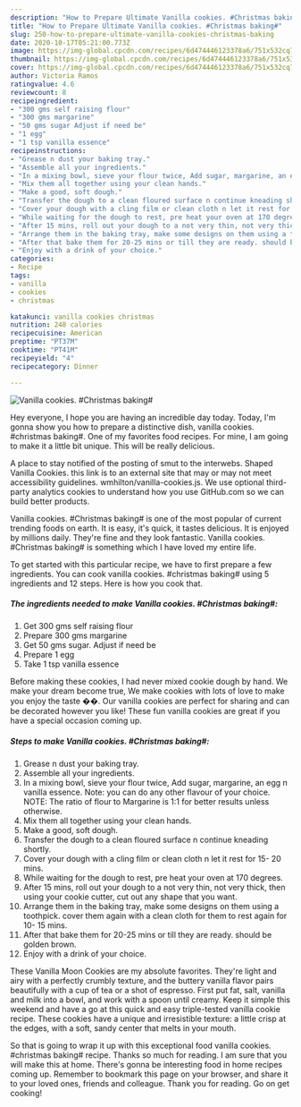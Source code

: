 ```yaml
---
description: "How to Prepare Ultimate Vanilla cookies. #Christmas baking#"
title: "How to Prepare Ultimate Vanilla cookies. #Christmas baking#"
slug: 250-how-to-prepare-ultimate-vanilla-cookies-christmas-baking
date: 2020-10-17T05:21:00.773Z
image: https://img-global.cpcdn.com/recipes/6d474446123378a6/751x532cq70/vanilla-cookies-christmas-baking-recipe-main-photo.jpg
thumbnail: https://img-global.cpcdn.com/recipes/6d474446123378a6/751x532cq70/vanilla-cookies-christmas-baking-recipe-main-photo.jpg
cover: https://img-global.cpcdn.com/recipes/6d474446123378a6/751x532cq70/vanilla-cookies-christmas-baking-recipe-main-photo.jpg
author: Victoria Ramos
ratingvalue: 4.6
reviewcount: 8
recipeingredient:
- "300 gms self raising flour"
- "300 gms margarine"
- "50 gms sugar Adjust if need be"
- "1 egg"
- "1 tsp vanilla essence"
recipeinstructions:
- "Grease n dust your baking tray."
- "Assemble all your ingredients."
- "In a mixing bowl, sieve your flour twice, Add sugar, margarine, an egg n vanilla essence. Note: you can do any other flavour of your choice. NOTE: The ratio of flour to Margarine is 1:1 for better results unless otherwise."
- "Mix them all together using your clean hands."
- "Make a good, soft dough."
- "Transfer the dough to a clean floured surface n continue kneading shortly."
- "Cover your dough with a cling film or clean cloth n let it rest for 15- 20 mins."
- "While waiting for the dough to rest, pre heat your oven at 170 degrees."
- "After 15 mins, roll out your dough to a not very thin, not very thick, then using your cookie cutter, cut out any shape that you want."
- "Arrange them in the baking tray, make some designs on them using a toothpick. cover them again with a clean cloth for them to rest again for 10- 15 mins."
- "After that bake them for 20-25 mins or till they are ready. should be golden brown."
- "Enjoy with a drink of your choice."
categories:
- Recipe
tags:
- vanilla
- cookies
- christmas

katakunci: vanilla cookies christmas 
nutrition: 248 calories
recipecuisine: American
preptime: "PT37M"
cooktime: "PT41M"
recipeyield: "4"
recipecategory: Dinner

---
```



![Vanilla cookies. #Christmas baking#](https://img-global.cpcdn.com/recipes/6d474446123378a6/751x532cq70/vanilla-cookies-christmas-baking-recipe-main-photo.jpg)

Hey everyone, I hope you are having an incredible day today. Today, I'm gonna show you how to prepare a distinctive dish, vanilla cookies. #christmas baking#. One of my favorites food recipes. For mine, I am going to make it a little bit unique. This will be really delicious.

A place to stay notified of the posting of smut to the interwebs. Shaped Vanilla Cookies. this link is to an external site that may or may not meet accessibility guidelines. wmhilton/vanilla-cookies.js. We use optional third-party analytics cookies to understand how you use GitHub.com so we can build better products.

Vanilla cookies. #Christmas baking# is one of the most popular of current trending foods on earth. It is easy, it's quick, it tastes delicious. It is enjoyed by millions daily. They're fine and they look fantastic. Vanilla cookies. #Christmas baking# is something which I have loved my entire life.


To get started with this particular recipe, we have to first prepare a few ingredients. You can cook vanilla cookies. #christmas baking# using 5 ingredients and 12 steps. Here is how you cook that.

<!--inarticleads1-->

##### The ingredients needed to make Vanilla cookies. #Christmas baking#:

1. Get 300 gms self raising flour
1. Prepare 300 gms margarine
1. Get 50 gms sugar. Adjust if need be
1. Prepare 1 egg
1. Take 1 tsp vanilla essence


Before making these cookies, I had never mixed cookie dough by hand. We make your dream become true, We make cookies with lots of love to make you enjoy the taste ��. Our vanilla cookies are perfect for sharing and can be decorated however you like! These fun vanilla cookies are great if you have a special occasion coming up. 

<!--inarticleads2-->

##### Steps to make Vanilla cookies. #Christmas baking#:

1. Grease n dust your baking tray.
1. Assemble all your ingredients.
1. In a mixing bowl, sieve your flour twice, Add sugar, margarine, an egg n vanilla essence. Note: you can do any other flavour of your choice. NOTE: The ratio of flour to Margarine is 1:1 for better results unless otherwise.
1. Mix them all together using your clean hands.
1. Make a good, soft dough.
1. Transfer the dough to a clean floured surface n continue kneading shortly.
1. Cover your dough with a cling film or clean cloth n let it rest for 15- 20 mins.
1. While waiting for the dough to rest, pre heat your oven at 170 degrees.
1. After 15 mins, roll out your dough to a not very thin, not very thick, then using your cookie cutter, cut out any shape that you want.
1. Arrange them in the baking tray, make some designs on them using a toothpick. cover them again with a clean cloth for them to rest again for 10- 15 mins.
1. After that bake them for 20-25 mins or till they are ready. should be golden brown.
1. Enjoy with a drink of your choice.


These Vanilla Moon Cookies are my absolute favorites. They&#39;re light and airy with a perfectly crumbly texture, and the buttery vanilla flavor pairs beautifully with a cup of tea or a shot of espresso. First put fat, salt, vanilla and milk into a bowl, and work with a spoon until creamy. Keep it simple this weekend and have a go at this quick and easy triple-tested vanilla cookie recipe. These cookies have a unique and irresistible texture: a little crisp at the edges, with a soft, sandy center that melts in your mouth. 

So that is going to wrap it up with this exceptional food vanilla cookies. #christmas baking# recipe. Thanks so much for reading. I am sure that you will make this at home. There's gonna be interesting food in home recipes coming up. Remember to bookmark this page on your browser, and share it to your loved ones, friends and colleague. Thank you for reading. Go on get cooking!
